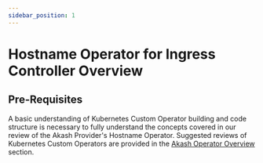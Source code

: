 ```yaml
---
sidebar_position: 1
---
```


# Hostname Operator for Ingress Controller Overview

## Pre-Requisites

A basic understanding of Kubernetes Custom Operator building and code structure is necessary to fully understand the concepts covered in our review of the Akash Provider's Hostname Operator.  Suggested reviews of Kubernetes Custom Operators are provided in the [Akash Operator Overview](../akash-operator-overview.md) section.